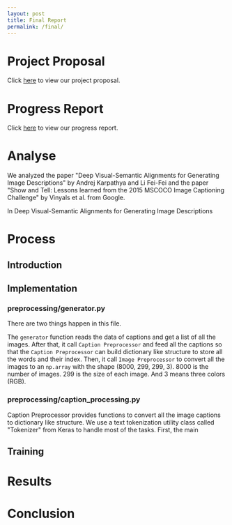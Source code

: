 ```yaml
---
layout: post
title: Final Report
permalink: /final/
---
```


# Project Proposal

Click [here](../proposal/) to view our project proposal.

# Progress Report

Click [here](../report/) to view our progress report.

# Analyse
We analyzed the paper "Deep Visual-Semantic Alignments for Generating Image Descriptions" by Andrej Karpathya and Li Fei-Fei and the paper "Show and Tell: Lessons learned from the 2015 MSCOCO Image Captioning Challenge" by Vinyals et al. from Google.

In Deep Visual-Semantic Alignments for Generating Image Descriptions
# Process
## Introduction

## Implementation

### preprocessing/generator.py

There are two things happen in this file.

The `generator` function reads the data of captions and get a list of all the images. After that, it call `Caption Preprocessor` and feed all the captions so that the `Caption Preprocessor` can build dictionary like structure to store all the words and their index. Then, it call `Image Preprocessor` to convert all the images to an `np.array` with the shape (8000, 299, 299, 3). 8000 is the number of images. 299 is the size of each image. And 3 means three colors (RGB).

### preprocessing/caption_processing.py 

Caption Preprocessor provides functions to convert all the image captions to dictionary like structure. We use a text tokenization utility class called "Tokenizer" from Keras to handle most of the tasks. First, the main 

## Training

# Results

# Conclusion


